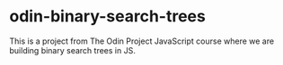 # odin-binary-search-trees

This is a project from The Odin Project JavaScript course where we are building binary search trees in JS.